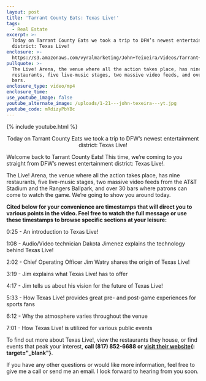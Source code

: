 ```yaml
---
layout: post
title: 'Tarrant County Eats: Texas Live!'
tags:
  - Real Estate
excerpt: >-
  Today on Tarrant County Eats we took a trip to DFW’s newest entertainment
  district: Texas Live!
enclosure: >-
  https://s3.amazonaws.com/vyralmarketing/John+Teixeira/Videos/Tarrant+County+Eats-+Texas+Live!.mp4
pullquote: >-
  The Live! Arena, the venue where all the action takes place, has nine
  restaurants, five live-music stages, two massive video feeds, and over 30
  bars.
enclosure_type: video/mp4
enclosure_time:
use_youtube_image: false
youtube_alternate_image: /uploads/1-21---john-texeira---yt.jpg
youtube_code: mRdizyPbYBc
---
```


{% include youtube.html %}

<center>Today on Tarrant County Eats we took a trip to DFW’s newest entertainment district: Texas Live!</center>

Welcome back to Tarrant County Eats! This time, we’re coming to you straight from DFW’s newest entertainment district: Texas Live!.

The Live! Arena, the venue where all the action takes place, has nine restaurants, five live-music stages, two massive video feeds from the AT&T Stadium and the Rangers Ballpark, and over 30 bars where patrons can come to watch the game. We’re going to show you around today.

**Cited below for your convenience are timestamps that will direct you to various points in the video. Feel free to watch the full message or use these timestamps to browse specific sections at your leisure:**

0:25 - An introduction to Texas Live!

1:08 - Audio/Video technician Dakota Jimenez explains the technology behind Texas Live!

2:02 - Chief Operating Officer Jim Watry shares the origin of Texas Live!

3:19 - Jim explains what Texas Live! has to offer

4:17 - Jim tells us about his vision for the future of Texas Live!

5:33 - How Texas Live! provides great pre- and post-game experiences for sports fans

6:12 - Why the atmosphere varies throughout the venue

7:01 - How Texas Live! is utilized for various public events

To find out more about Texas Live!, view the restaurants they house, or find events that peak your interest, **call (817) 852-6688 or [visit their website](http://texas-live.com){: target="_blank"}**.

If you have any other questions or would like more information, feel free to give me a call or send me an email. I look forward to hearing from you soon.